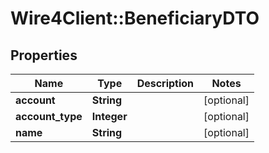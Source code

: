 # Wire4Client::BeneficiaryDTO

## Properties
Name | Type | Description | Notes
------------ | ------------- | ------------- | -------------
**account** | **String** |  | [optional] 
**account_type** | **Integer** |  | [optional] 
**name** | **String** |  | [optional] 


